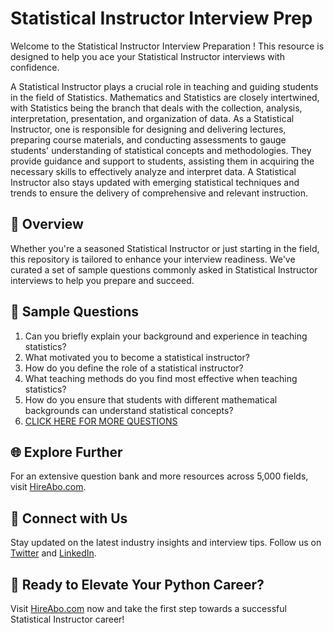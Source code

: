 # Statistical Instructor Interview Prep

Welcome to the Statistical Instructor Interview Preparation ! This resource is designed to help you ace your Statistical Instructor interviews with confidence.

A Statistical Instructor plays a crucial role in teaching and guiding students in the field of Statistics. Mathematics and Statistics are closely intertwined, with Statistics being the branch that deals with the collection, analysis, interpretation, presentation, and organization of data. As a Statistical Instructor, one is responsible for designing and delivering lectures, preparing course materials, and conducting assessments to gauge students' understanding of statistical concepts and methodologies. They provide guidance and support to students, assisting them in acquiring the necessary skills to effectively analyze and interpret data. A Statistical Instructor also stays updated with emerging statistical techniques and trends to ensure the delivery of comprehensive and relevant instruction.

## 🚀 Overview

Whether you're a seasoned Statistical Instructor or just starting in the field, this repository is tailored to enhance your interview readiness. We've curated a set of sample questions commonly asked in Statistical Instructor interviews to help you prepare and succeed.

## 📝 Sample Questions

1. Can you briefly explain your background and experience in teaching statistics?
2. What motivated you to become a statistical instructor?
3. How do you define the role of a statistical instructor?
4. What teaching methods do you find most effective when teaching statistics?
5. How do you ensure that students with different mathematical backgrounds can understand statistical concepts?
6. [CLICK HERE FOR MORE QUESTIONS](https://hireabo.com/job/19_1_19/Statistical%20Instructor)

## 🌐 Explore Further

For an extensive question bank and more resources across 5,000 fields, visit [HireAbo.com](https://www.hireabo.com).

## 📱 Connect with Us

Stay updated on the latest industry insights and interview tips. Follow us on [Twitter](https://twitter.com/hireabo) and [LinkedIn](https://www.linkedin.com/in/hire-abo-3609972a8/).

## 🚀 Ready to Elevate Your Python Career?

Visit [HireAbo.com](https://www.hireabo.com) now and take the first step towards a successful Statistical Instructor career!